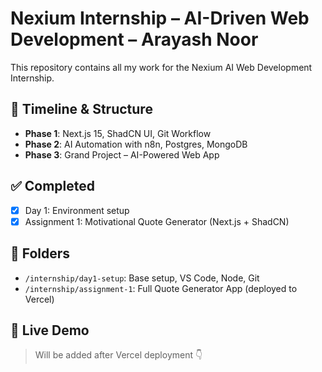 # Nexium Internship – AI-Driven Web Development – Arayash Noor

This repository contains all my work for the Nexium AI Web Development Internship.

## 📅 Timeline & Structure

- **Phase 1**: Next.js 15, ShadCN UI, Git Workflow  
- **Phase 2**: AI Automation with n8n, Postgres, MongoDB  
- **Phase 3**: Grand Project – AI-Powered Web App

## ✅ Completed

- [x] Day 1: Environment setup
- [x] Assignment 1: Motivational Quote Generator (Next.js + ShadCN)

## 📁 Folders

- `/internship/day1-setup`: Base setup, VS Code, Node, Git
- `/internship/assignment-1`: Full Quote Generator App (deployed to Vercel)

## 🔗 Live Demo

> Will be added after Vercel deployment 👇
